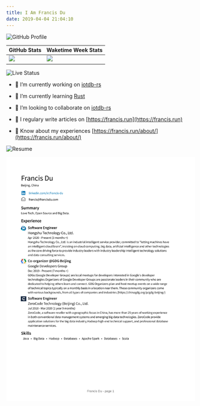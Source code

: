 ```yaml
---
title: I Am Francis Du
date: 2019-04-04 21:04:10
---
```


![GitHub Profile](https://img.shields.io/badge/GitHub%20Profile-orange?style=for-the-badge)

|  GitHub Stats   | Waketime Week Stats  |
|  ----  | ----  |
| [![](https://github-readme-stats.vercel.app/api?username=francis-du&count_private=true&show_icons=true&bg_color=30,e96443,904e95&title_color=fff&text_color=fff)](https://github.com/francis-du/)  | [![](https://github-readme-stats-git.francisdu.vercel.app/api/wakatime?username=francis&hide=other,html,scss,css,yaml,xml,toml,markdown&bg_color=30,e96443,904e95&title_color=fff&text_color=fff)](https://wakatime.com/@francis) |

![Live Status](https://img.shields.io/badge/Live%20status-orange?style=for-the-badge)

- 🔭 I’m currently working on [iotdb-rs](https://github.com/francis-du/iotdb-rs)

- 🌱 I’m currently learning [Rust](https://www.rust-lang.org/learn)

- 👯 I’m looking to collaborate on [iotdb-rs](https://github.com/francis-du/iotdb-rs)

- 📝 I regulary write articles on [https://francis.run](https://francis.run)

- 📄 Know about my experiences [https://francis.run/about/](https://francis.run/about/)

![Resume](https://img.shields.io/badge/LinkedIn%20Profile-orange?style=for-the-badge)

[![Resume](../img/resume.png)](https://www.linkedin.com/in/francis-du/)
